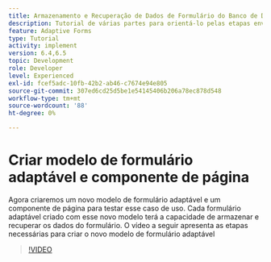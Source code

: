 ```yaml
---
title: Armazenamento e Recuperação de Dados de Formulário do Banco de Dados MySQL - Criar Modelo de Formulário Adaptável e Componente de Página
description: Tutorial de várias partes para orientá-lo pelas etapas envolvidas no armazenamento e recuperação de dados do formulário
feature: Adaptive Forms
type: Tutorial
activity: implement
version: 6.4,6.5
topic: Development
role: Developer
level: Experienced
exl-id: fcef5adc-10fb-42b2-ab46-c7674e94e805
source-git-commit: 307ed6cd25d5be1e54145406b206a78ec878d548
workflow-type: tm+mt
source-wordcount: '88'
ht-degree: 0%

---
```


# Criar modelo de formulário adaptável e componente de página

Agora criaremos um novo modelo de formulário adaptável e um componente de página para testar esse caso de uso. Cada formulário adaptável criado com esse novo modelo terá a capacidade de armazenar e recuperar os dados do formulário.
O vídeo a seguir apresenta as etapas necessárias para criar o novo modelo de formulário adaptável
>[!VIDEO](https://video.tv.adobe.com/v/27828?quality=9&learn=on)
